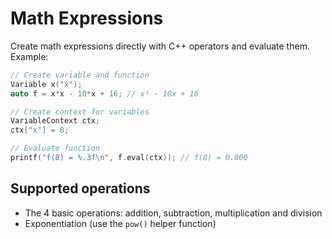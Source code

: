 # Math Expressions

Create math expressions directly with C++ operators and evaluate them. Example:

```cpp
// Create variable and function
Variable x("x");
auto f = x*x - 10*x + 16; // x² - 10x + 16

// Create context for variables
VariableContext ctx;
ctx["x"] = 8;

// Evaluate function
printf("f(8) = %.3f\n", f.eval(ctx)); // f(8) = 0.000
```

## Supported operations

- The 4 basic operations: addition, subtraction, multiplication and division
- Exponentiation (use the `pow()` helper function)